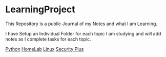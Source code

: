# LearningProject
This Repository  is a public Journal of my Notes and what I am Learning.

I have Setup an Individual Folder for each topic I am studying and will add notes as  I complete tasks for each topic.


[Python](./Python/PythonJournal.md)
[HomeLab](./HomeLab/HomeLab.md)
[Linux](./Linux/Linux.md)
[Security Plus](./SecurityPlus/SecurityPlus.md)
